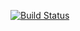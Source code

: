 [![Build Status](https://travis-ci.org/Ivanopulopulo/lab06.svg?branch=master)](https://travis-ci.org/Ivanopulopulo/lab06)


